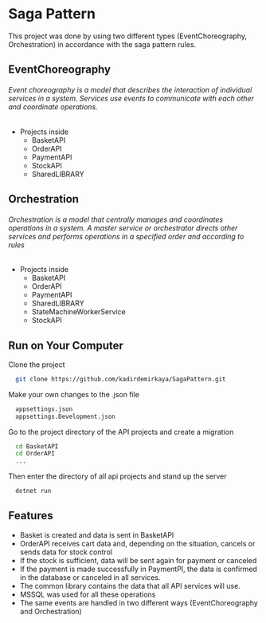 # Saga Pattern

This project was done by using two different types (EventChoreography, Orchestration) in accordance with the saga pattern rules.

## EventChoreography

###### Event choreography is a model that describes the interaction of individual services in a system. Services use events to communicate with each other and coordinate operations.

- Projects inside
    - BasketAPI
    - OrderAPI
    - PaymentAPI
    - StockAPI
    - SharedLIBRARY

## Orchestration

###### Orchestration is a model that centrally manages and coordinates operations in a system. A master service or orchestrator directs other services and performs operations in a specified order and according to rules

- Projects inside
    - BasketAPI
    - OrderAPI
    - PaymentAPI
    - SharedLIBRARY
    - StateMachineWorkerService
    - StockAPI

## Run on Your Computer

Clone the project

```bash
  git clone https://github.com/kadirdemirkaya/SagaPattern.git
```

Make your own changes to the .json file

```bash
  appsettings.json
  appsettings.Development.json
```

Go to the project directory of the API projects and create a migration

```bash
  cd BasketAPI
  cd OrderAPI
  ...
```

Then enter the directory of all api projects and stand up the server

```bash
  dotnet run
```

## Features

- Basket is created and data is sent in BasketAPI
- OrderAPI receives cart data and, depending on the situation, cancels or sends data for stock control
- If the stock is sufficient, data will be sent again for payment or canceled
- If the payment is made successfully in PaymentPI, the data is confirmed in the database or canceled in all services.
- The common library contains the data that all API services will use.
- MSSQL was used for all these operations
- The same events are handled in two different ways (EventChoreography and Orchestration)
